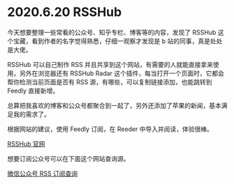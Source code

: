 # 2020.6.20 RSSHub

今天想要整理一些常看的公众号、知乎专栏、博客等的内容，发现了 RSSHub 这个宝藏，看到作者的名字觉得熟悉，仔细一观察才发现是 b 站的同事，真是处处是大佬。

RSSHub 可以自己制作 RSS 并且共享到这个网站，有需要的人就能直接拿来使用，另外在浏览器还有 RSSHub Radar 这个插件，每当打开一个页面时，它都会帮你检测当前页面是否有 RSS 源，有哪些，可以复制链接添加，也能跳转到 Feedly 直接新增。

总算把我喜欢的博客和公众号都聚合到一起了，另外还添加了苹果的新闻，基本满足我的需求了。

根据网站的建议，使用 Feedly 订阅，在 Reeder 中导入并阅读，体验很棒。

[RSSHub 官网](https://docs.rsshub.app/)

想要订阅公众号可以在下面这个网站查询源。

[微信公众号 RSS 订阅查询](https://werss.app/)